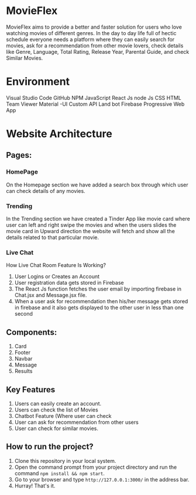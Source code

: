 # MovieFlex
MovieFlex aims to provide a better and faster solution for users who love watching movies of different genres. In the day to day life full of hectic schedule everyone needs a platform where they can easily search for movies, ask for a recommendation from other movie lovers, check details like Genre, Language, Total Rating, Release Year, Parental Guide, and check Similar Movies.

# Environment

Visual Studio Code
GitHub
NPM
JavaScript
React Js
node Js CSS
HTML
Team Viewer
Material -UI
Custom API
Land bot
Firebase
Progressive Web App

# Website Architecture


## Pages:

### HomePage
On the Homepage section we have added a search box through which user can check details of any movies.

### Trending 
In the Trending section we have created a Tinder App like movie card where user can left and right swipe the movies and when the users slides the movie card in Upward direction the website will fetch and show all the details related to that particular movie.

### Live Chat

How Live Chat Room Feature Is Working?

1. User Logins or Creates an Account
2. User registration data gets stored in Firebase
3. The React Js function fetches the user email by importing firebase in Chat.jsx and Message.jsx file.
4. When a user ask for recommendation then his/her message gets stored in firebase and it also gets   displayed to the other user in less than one second

## Components:
1. Card
2. Footer
3. Navbar
4. Message
5. Results

## Key Features
1. Users can easily create an account.
2. Users can check the list of Movies
3. Chatbot Feature (Where user can check
4. User can ask for recommendation from other users
5. User can check for similar movies.

## How to run the project?

1. Clone this repository in your local system.
2. Open the command prompt from your project directory and run the command `npm install && npm start`.
3. Go to your browser and type `http://127.0.0.1:3000/` in the address bar.
4. Hurray! That's it.

